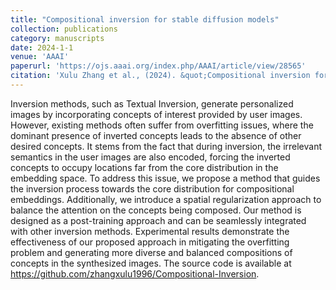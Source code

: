 ```yaml
---
title: "Compositional inversion for stable diffusion models"
collection: publications
category: manuscripts
date: 2024-1-1
venue: 'AAAI'
paperurl: 'https://ojs.aaai.org/index.php/AAAI/article/view/28565'
citation: 'Xulu Zhang et al., (2024). &quot;Compositional inversion for stable diffusion models.&quot; <i>AAAI 2024</i>.'
---
```


Inversion methods, such as Textual Inversion, generate personalized images by incorporating concepts of interest provided by user images. However, existing methods often suffer from overfitting issues, where the dominant presence of inverted concepts leads to the absence of other desired concepts. It stems from the fact that during inversion, the irrelevant semantics in the user images are also encoded, forcing the inverted concepts to occupy locations far from the core distribution in the embedding space. To address this issue, we propose a method that guides the inversion process towards the core distribution for compositional embeddings. Additionally, we introduce a spatial regularization approach to balance the attention on the concepts being composed. Our method is designed as a post-training approach and can be seamlessly integrated with other inversion methods. Experimental results demonstrate the effectiveness of our proposed approach in mitigating the overfitting problem and generating more diverse and balanced compositions of concepts in the synthesized images. The source code is available at https://github.com/zhangxulu1996/Compositional-Inversion.
